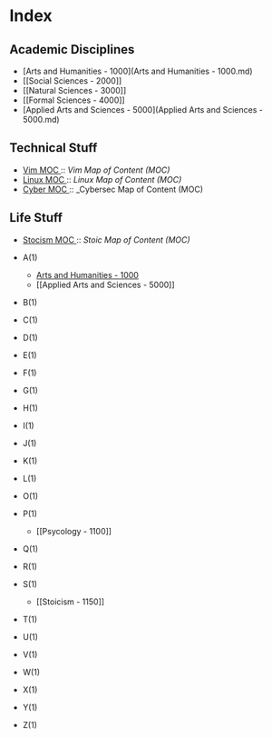 # Index


## Academic Disciplines
- [Arts and Humanities - 1000](Arts and  Humanities - 1000.md)
- [[Social Sciences - 2000]]
- [[Natural Sciences - 3000]]
- [[Formal Sciences - 4000]]
- [Applied Arts and Sciences - 5000](Applied Arts and Sciences - 5000.md)

 ## Technical Stuff

- [Vim MOC ](202208110032.md):: _Vim Map of Content (MOC)_
- [Linux MOC ](202208141811.md):: _Linux Map of Content (MOC)_
- [Cyber MOC ](202208141819.md):: _Cybersec Map of Content (MOC)

## Life Stuff

- [Stocism MOC ](202208110131.md):: _Stoic Map of Content (MOC)_


- A(1)
    * [Arts and Humanities - 1000](202208240139.md)
    * [[Applied Arts and Sciences - 5000]]  
- B(1)
- C(1)
- D(1)
- E(1)
- F(1)
- G(1)
- H(1)
- I(1)
- J(1)
- K(1)
- L(1)
- O(1)
- P(1)
    * [[Psycology - 1100]]
- Q(1)
- R(1)
- S(1)
    * [[Stoicism - 1150]]
- T(1)
- U(1)
- V(1)
- W(1)
- X(1)
- Y(1)
- Z(1)







 









